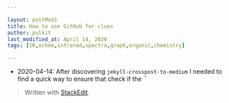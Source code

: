 ```yaml
---

layout: postMod1
title: How to use GitHub for clues
author: pulkit
last_modified_at: April 14, 2020
tags: [IR,ochem,infrared,spectra,graph,organic,chemistry]

---
```


* 2020-04-14: After discovering `jekyll-crosspost-to-medium` I needed to find a quick way to ensure that  check if the ``


> Written with [StackEdit](https://stackedit.io/).
<!--stackedit_data:
eyJoaXN0b3J5IjpbLTE2MjY0NDIxNTldfQ==
-->